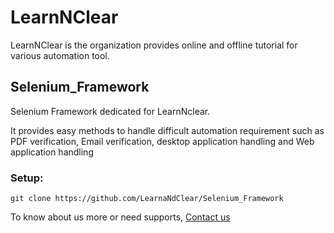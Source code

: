 # LearnNClear

LearnNClear is the organization provides online and offline tutorial for various automation tool.

## Selenium_Framework

Selenium Framework dedicated for LearnNclear.

It provides easy methods to handle difficult automation requirement such as PDF verification, Email verification, desktop application handling and Web application handling



### Setup:

 `git clone https://github.com/LearnaNdClear/Selenium_Framework`




To know about us more or need supports, [Contact us](http://learnnclear.com/contact-us)
